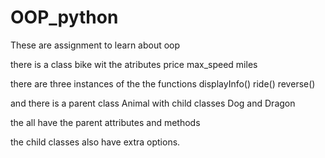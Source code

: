 # OOP_python



These are  assignment to learn about oop 

there is a class bike wit the atributes 
price
max_speed
miles

there are three instances of the the functions
displayInfo()
ride() 
reverse()

and there is a parent class Animal with child classes Dog and Dragon

the all have the parent attributes and methods 

the child classes also have extra options.




